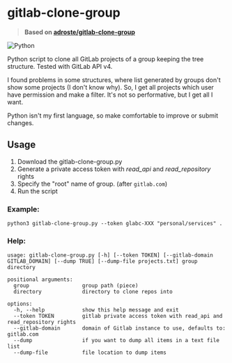 # gitlab-clone-group

> **Based on [adroste/gitlab-clone-group](https://github.com/adroste/gitlab-clone-group)**

![Python](https://img.shields.io/badge/Python-ED8B00?style=for-the-badge&logo=python&logoColor=white)

Python script to clone all GitLab projects of a group keeping the tree structure. Tested with GitLab API v4.

I found problems in some structures, where list generated by groups don't show some projects (I don't know why). So, I
get all projects which user have permission and make a filter. It's not so performative, but I get all I want.

Python isn't my first language, so make comfortable to improve or submit changes.

## Usage

1. Download the gitlab-clone-group.py
2. Generate a private access token with *read_api* and *read_repository* rights
3. Specify the "root" name of group. (after `gitlab.com`)
4. Run the script

### Example:

```
python3 gitlab-clone-group.py --token glabc-XXX "personal/services" .
```

### Help:

```
usage: gitlab-clone-group.py [-h] [--token TOKEN] [--gitlab-domain GITLAB_DOMAIN] [--dump TRUE] [--dump-file projects.txt] group directory

positional arguments:
  group                 group path (piece)
  directory             directory to clone repos into

options:
  -h, --help            show this help message and exit
  --token TOKEN         gitlab private access token with read_api and read_repository rights
  --gitlab-domain       domain of Gitlab instance to use, defaults to: gitlab.com
  --dump                if you want to dump all items in a text file list
  --dump-file           file location to dump items
```
